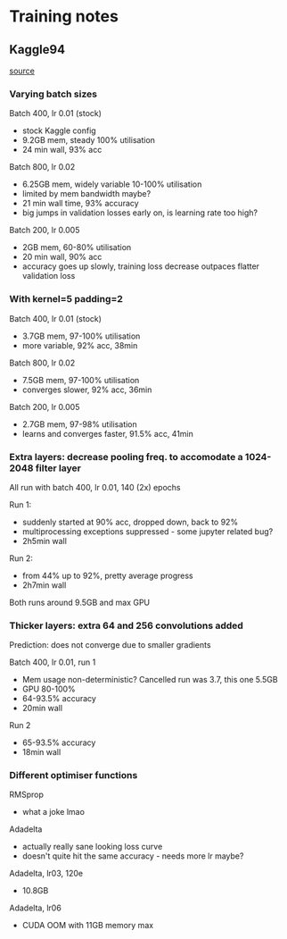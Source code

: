 # Training notes

## Kaggle94
[source](https://www.kaggle.com/code/datajameson/cifar-10-object-recognition-resnet-acc-94)

### Varying batch sizes

Batch 400, lr 0.01 (stock)
- stock Kaggle config
- 9.2GB mem, steady 100% utilisation
- 24 min wall, 93% acc

Batch 800, lr 0.02
- 6.25GB mem, widely variable 10-100% utilisation
- limited by mem bandwidth maybe?
- 21 min wall time, 93% accuracy
- big jumps in validation losses early on, is learning rate too high?

Batch 200, lr 0.005
- 2GB mem, 60-80% utilisation
- 20 min wall, 90% acc
- accuracy goes up slowly, training loss decrease outpaces flatter validation loss

### With kernel=5 padding=2

Batch 400, lr 0.01 (stock)
- 3.7GB mem, 97-100% utilisation
- more variable, 92% acc, 38min

Batch 800, lr 0.02
- 7.5GB mem, 97-100% utilisation
- converges slower, 92% acc, 36min

Batch 200, lr 0.005
- 2.7GB mem, 97-98% utilisation
- learns and converges faster, 91.5% acc, 41min

### Extra layers: decrease pooling freq. to accomodate a 1024-2048 filter layer

All run with batch 400, lr 0.01, 140 (2x) epochs

Run 1:
- suddenly started at 90% acc, dropped down, back to 92%
- multiprocessing exceptions suppressed - some jupyter related bug?
- 2h5min wall

Run 2:
- from 44% up to 92%, pretty average progress
- 2h7min wall

Both runs around 9.5GB and max GPU

### Thicker layers: extra 64 and 256 convolutions added

Prediction: does not converge due to smaller gradients

Batch 400, lr 0.01, run 1
- Mem usage non-deterministic? Cancelled run was 3.7, this one 5.5GB
- GPU 80-100%
- 64-93.5% accuracy
- 20min wall

Run 2
- 65-93.5% accuracy
- 18min wall

### Different optimiser functions

RMSprop
- what a joke lmao

Adadelta
- actually really sane looking loss curve
- doesn't quite hit the same accuracy - needs more lr maybe?


Adadelta, lr03, 120e
- 10.8GB

Adadelta, lr06
- CUDA OOM with 11GB memory max
